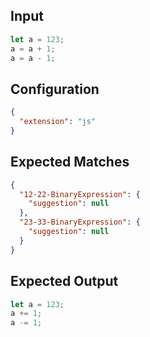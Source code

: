 
## Input
```javascript input
let a = 123;
a = a + 1;
a = a - 1;
```

## Configuration
```json configuration
{
  "extension": "js"
}
```

## Expected Matches
```json expected matches
{
  "12-22-BinaryExpression": {
    "suggestion": null
  },
  "23-33-BinaryExpression": {
    "suggestion": null
  }
}
```

## Expected Output
```javascript expected output
let a = 123;
a += 1;
a -= 1;
```
